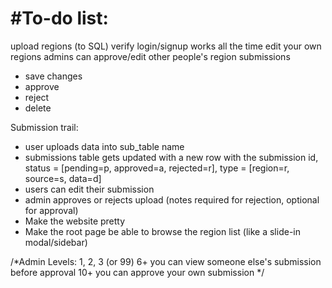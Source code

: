 #To-do list:
============
upload regions (to SQL)
verify login/signup works all the time
edit your own regions
admins can approve/edit other people's region submissions
* save changes
* approve
* reject
* delete

Submission trail:
* user uploads data into sub_table name
* submissions table gets updated with a new row with the submission id, status = [pending=p, approved=a, rejected=r], type = [region=r, source=s, data=d]
* users can edit their submission
* admin approves or rejects upload (notes required for rejection, optional for approval)
* Make the website pretty
* Make the root page be able to browse the region list (like a slide-in modal/sidebar)
	

/*Admin Levels: 1, 2, 3 (or 99)
	6+ you can view someone else's submission before approval
	10+ you can approve your own submission
*/
